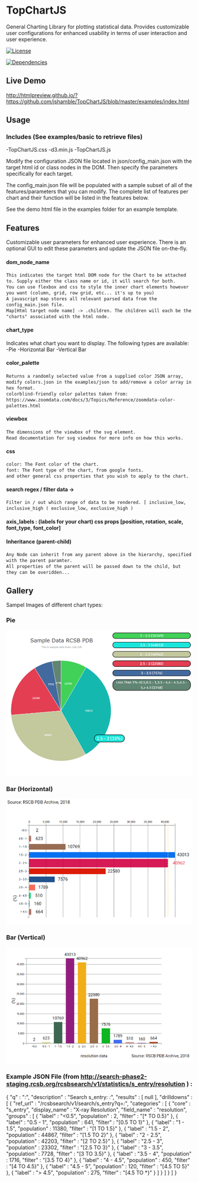 # TopChartJS

General Charting Library for plotting statistical data.
Provides customizable user configurations for enhanced usability in terms of user interaction and user experience.

[![License][license-badge]][license-badge-url] 
 
[license-badge]: https://img.shields.io/aur/license/yaourt.svg
[devDependencies-badge]: https://img.shields.io/david/dev/mrdoob/three.js.svg
[license-badge-url]: ./LICENSE
[![Dependencies][dependencies-badge]][dependencies-badge-url]

[dependencies-badge]: https://img.shields.io/david/mrdoob/three.js.svg
[dependencies-badge-url]: https://david-dm.org/mrdoob/three.js
[devDependencies-badge]: https://img.shields.io/david/dev/mrdoob/three.js.svg
[devDependencies-badge-url]: https://david-dm.org/mrdoob/three.js#info=devDependencies

## Live Demo
 
http://htmlpreview.github.io/?https://github.com/jshamble/TopChartJS/blob/master/examples/index.html

## Usage

### Includes (See examples/basic to retrieve files)

-TopChartJS.css 
-d3.min.js
-TopChartJS.js

Modify the configuration JSON file located in json/config_main.json with the target html id or class nodes in the DOM.
Then specify the parameters specifically for each target.

The config_main.json file will be populated with a sample subset of all of the features/parameters that you can modify.
The complete list of features per chart and their function will be listed in the features below.

See the demo html file in the examples folder for an example template.

## Features

Customizable user parameters for enhanced user experience.
There is an optional GUI to edit these parameters and update the JSON file on-the-fly.



#### dom_node_name
	This indicates the target html DOM node for the Chart to be attached to. Supply either the class name or id, it will search for both.
	You can use flexbox and css to style the inner chart elements however you want (column, grid, row grid, etc... it's up to you)
	A javascript map stores all relevant parsed data from the config_main.json file. 
	Map[Html target node name] -> .children. The children will each be the "charts" associated with the html node.
#### chart_type
Indicates what chart you want to display. The following types are available:
		-Pie
		-Horizontal Bar
		-Vertical Bar
#### color_palette
	Returns a randomly selected value from a supplied color JSON array, 
	modify colors.json in the examples/json to add/remove a color array in hex format.
	colorblind-friendly color palettes taken from:
	https://www.zoomdata.com/docs/3/Topics/Reference/zoomdata-color-palettes.html
	
#### viewbox
	The dimensions of the viewbox of the svg element. 
	Read documentation for svg viewbox for more info on how this works.
#### css
	color: The Font color of the chart.
	font: The Font type of the chart, from google fonts.
	and other general css properties that you wish to apply to the chart.
#### search regex / filter data -> 
	Filter in / out which range of data to be rendered. [ inclusive_low, inclusive_high ( exclusive_low, exclusive_high )
#### axis_labels : (labels for your chart) css props [position, rotation, scale, font_type, font_color]
#### Inheritance (parent-child)
	Any Node can inherit from any parent above in the hierarchy, specified with the parent paramter.
	All properties of the parent will be passed down to the child, but they can be overidden...

## Gallery

Sampel Images of different chart types:

### Pie

![alt text](https://github.com/jshamble/TopChartJS/blob/master/examples/img/Pie.png)

### Bar (Horizontal)

![alt text](https://github.com/jshamble/TopChartJS/blob/master/examples/img/Horizontal%20Bar.png)

### Bar (Vertical)

![alt text](https://github.com/jshamble/TopChartJS/blob/master/examples/img/Vertical%20Bar.png)

### Example JSON File  (from http://search-phase2-staging.rcsb.org/rcsbsearch/v1/statistics/s_entry/resolution ) :

{
  "q" : "*:*",
  "description" : "Search s_entry: *:*",
  "results" : [ null ],
  "drilldowns" : [ {
    "ref_url" : "/rcsbsearch/v1/search/s_entry?q=*:*",
    "categories" : [ {
      "core" : "s_entry",
      "display_name" : "X-ray Resolution",
      "field_name" : "resolution",
      "groups" : [ {
        "label" : "<0.5",
        "population" : 2,
        "filter" : "[* TO 0.5}"
      }, {
        "label" : "0.5 - 1",
        "population" : 641,
        "filter" : "[0.5 TO 1}"
      }, {
        "label" : "1 - 1.5",
        "population" : 11380,
        "filter" : "[1 TO 1.5}"
      }, {
        "label" : "1.5 - 2",
        "population" : 44867,
        "filter" : "[1.5 TO 2}"
      }, {
        "label" : "2 - 2.5",
        "population" : 42203,
        "filter" : "[2 TO 2.5}"
      }, {
        "label" : "2.5 - 3",
        "population" : 23302,
        "filter" : "[2.5 TO 3}"
      }, {
        "label" : "3 - 3.5",
        "population" : 7728,
        "filter" : "[3 TO 3.5}"
      }, {
        "label" : "3.5 - 4",
        "population" : 1716,
        "filter" : "[3.5 TO 4}"
      }, {
        "label" : "4 - 4.5",
        "population" : 450,
        "filter" : "[4 TO 4.5}"
      }, {
        "label" : "4.5 - 5",
        "population" : 120,
        "filter" : "[4.5 TO 5}"
      }, {
        "label" : "> 4.5",
        "population" : 275,
        "filter" : "[4.5 TO *}"
      } ]
    } ]
  } ]
}
